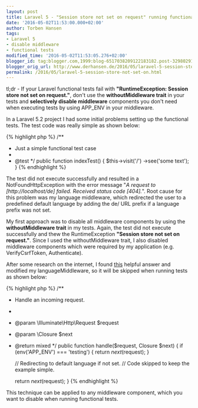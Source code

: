 ```yaml
---
layout: post
title: Laravel 5 - "Session store not set on request" running functional tests
date: '2016-05-02T11:53:00.000+02:00'
author: Torben Hansen
tags:
- Laravel 5
- disable middleware
- functional tests
modified_time: '2016-05-02T11:53:05.276+02:00'
blogger_id: tag:blogger.com,1999:blog-6517038209122183182.post-3298029146974191869
blogger_orig_url: http://www.derhansen.de/2016/05/laravel-5-session-store-not-set-on.html
permalink: /2016/05/laravel-5-session-store-not-set-on.html
---
```


tl;dr - If your Laravel functional tests fail with **"RuntimeException: Session store not set on request."**, don't use
the **withoutMiddleware trait** in your tests and **selectively disable middleware** components you don't need when
executing tests by using APP\_ENV in your middleware.

In a Laravel 5.2 project I had some initial problems setting up the functional tests. The test code was really simple as
shown below:

{% highlight php %}
/**
 * Just a simple functional test case
 *
 * @test
 */
public function indexTest()
{
    $this->visit('/')
        ->see('some text');
}
{% endhighlight %}

The test did not execute successfully and resulted in a NotFoundHttpException with the error message "_A request to
\[http://localhost/de\] failed. Received status code \[404\]._". Root cause for this problem was my language middleware,
which redirected the user to a predefined default language by adding the de/ URL prefix if a language prefix was not
set.

My first approach was to disable all middleware components by using the **withoutMiddleware trait** in my tests. Again,
the test did not execute successfully and thew the RuntimeException **"Session store not set on request."**. Since I
used the withoutMiddleware trait, I also disabled middleware components which were required by my application (e.g.
VerifyCsrfToken, Authenticate).

After some research on the internet, I
found [this](http://jakzaprogramowac.pl/pytanie/13326,how-to-disable-selected-middleware-in-laravel-tests) helpful
answer and modified my languageMiddleware, so it will be skipped when running tests as shown below:

{% highlight php %}
/**
 * Handle an incoming request.
 *
 * @param  \Illuminate\Http\Request $request
 * @param  \Closure $next
 * @return mixed
 */
public function handle($request, Closure $next)
{
    if (env('APP_ENV') === 'testing') {
        return $next($request);
    }

    // Redirecting to default language if not set. 
    // Code skipped to keep the example simple. 

    return $next($request);
}
{% endhighlight %}

This technique can be applied to any middleware component, which you want to disable when running functional tests.